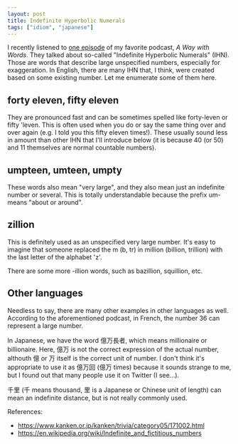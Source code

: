 ```yaml
---
layout: post
title: Indefinite Hyperbolic Numerals
tags: ["idiom", "japanese"]
---
```


I recently listened to [one episode](https://www.waywordradio.org/forty-eleven-zillion/) of my favorite podcast, *A Way with Words*. They talked about so-called "Indefinite Hyperbolic Numerals" (IHN). Those are words that describe large unspecified numbers, especially for exaggeration. In English, there are many IHN that, I think, were created based on some existing number. Let me enumerate some of them here.

## forty eleven, fifty eleven
They are pronounced fast and can be sometimes spelled like forty-leven or fifty 'leven. This is often used when you do or say the same thing over and over again (e.g. I told you this fifty eleven times!). These usually sound less in amount than other IHN that I'll introduce below (it is because 40 (or 50) and 11 themselves are normal countable numbers).

## umpteen, umteen, umpty
These words also mean "very large", and they also mean just an indefinite number or several. This is totally understandable because the prefix um- means "about or around".

## zillion
This is definitely used as an unspecified very large number. It's easy to imagine that someone replaced the m (b, tr) in million (billion, trillion) with the last letter of the alphabet 'z'.

There are some more -illion words, such as bazillion, squillion, etc.

## Other languages
Needless to say, there are many other examples in other languages as well. According to the aforementioned podcast, in French, the number 36 can represent a large number.

In Japanese, we have the word 億万長者, which means millionaire or billionaire. Here, 億万 is not the correct expression of the actual number, althouth 億 or 万 itself is the correct unit of number. I don't think it's appropriate to use it as 億万回 (億万 times) because it sounds strange to me, but I found out that many people use it on Twitter (I see...).

千里 (千 means thousand, 里 is a Japanese or Chinese unit of length) can mean an indefinite distance, but is not really commonly used.

References:
- <https://www.kanken.or.jp/kanken/trivia/category05/171002.html>
- <https://en.wikipedia.org/wiki/Indefinite_and_fictitious_numbers>

